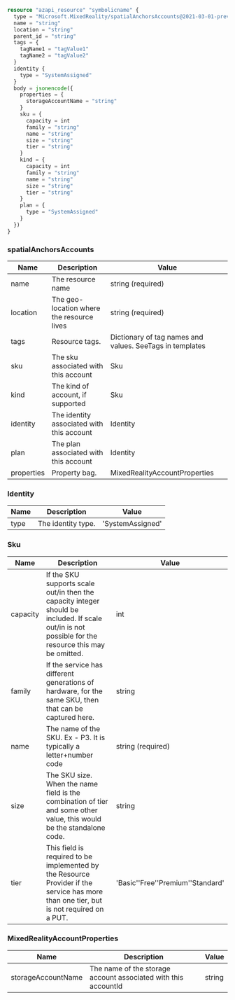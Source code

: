 ```terraform
resource "azapi_resource" "symbolicname" {
  type = "Microsoft.MixedReality/spatialAnchorsAccounts@2021-03-01-preview"
  name = "string"
  location = "string"
  parent_id = "string"
  tags = {
    tagName1 = "tagValue1"
    tagName2 = "tagValue2"
  }
  identity {
    type = "SystemAssigned"
  }
  body = jsonencode({
    properties = {
      storageAccountName = "string"
    }
    sku = {
      capacity = int
      family = "string"
      name = "string"
      size = "string"
      tier = "string"
    }
    kind = {
      capacity = int
      family = "string"
      name = "string"
      size = "string"
      tier = "string"
    }
    plan = {
      type = "SystemAssigned"
    }
  })
}

```

### spatialAnchorsAccounts

| Name | Description | Value |
|-|-|-|
| name | The resource name | string (required) |
| location | The geo-location where the resource lives | string (required) |
| tags | Resource tags. | Dictionary of tag names and values. SeeTags in templates |
| sku | The sku associated with this account | Sku |
| kind | The kind of account, if supported | Sku |
| identity | The identity associated with this account | Identity |
| plan | The plan associated with this account | Identity |
| properties | Property bag. | MixedRealityAccountProperties |


### Identity

| Name | Description | Value |
|-|-|-|
| type | The identity type. | 'SystemAssigned' |


### Sku

| Name | Description | Value |
|-|-|-|
| capacity | If the SKU supports scale out/in then the capacity integer should be included. If scale out/in is not possible for the resource this may be omitted. | int |
| family | If the service has different generations of hardware, for the same SKU, then that can be captured here. | string |
| name | The name of the SKU. Ex - P3. It is typically a letter+number code | string (required) |
| size | The SKU size. When the name field is the combination of tier and some other value, this would be the standalone code. | string |
| tier | This field is required to be implemented by the Resource Provider if the service has more than one tier, but is not required on a PUT. | 'Basic''Free''Premium''Standard' |


### MixedRealityAccountProperties

| Name | Description | Value |
|-|-|-|
| storageAccountName | The name of the storage account associated with this accountId | string |


